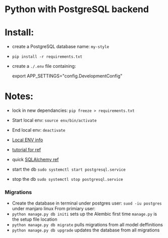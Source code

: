 # Python with PostgreSQL backend 


# Install:

* create a PostgreSQL database name: `my-style`

* `pip install -r requirements.txt`
* create a `./.env` file containing:
 
    export APP_SETTINGS="config.DevelopmentConfig"


# Notes:

* lock in new dependancies: `pip freeze > requirements.txt`
* Start local env: `source env/bin/activate`
* End local env: `deactivate`
* [Local ENV info](https://realpython.com/python-virtual-environments-a-primer/)

* [tutorial for ref](https://realpython.com/flask-by-example-part-2-postgres-sqlalchemy-and-alembic/)
* quick [SQLAlchemy ref](https://docs.sqlalchemy.org/en/13/orm/basic_relationships.html#relationship-patterns)
* start the db `sudo systemctl start postgresql.service`
* stop the db `sudo systemctl stop postgresql.service`


### Migrations 
  * Create the database in terminal under postgres user: `suod -iu postgres` under manjaro linux
  From primiary user: 
  * `python manage.py db initi` sets up the Alembic first time `manage.py` is the setup file location
  * `python manage.py db migrate` pulls migrations from all model deffinitions 
  * `python manage.py db upgrade` updates the database from all migrations
  